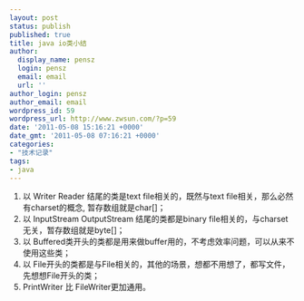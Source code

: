 ```yaml
---
layout: post
status: publish
published: true
title: java io类小结
author:
  display_name: pensz
  login: pensz
  email: email
  url: ''
author_login: pensz
author_email: email
wordpress_id: 59
wordpress_url: http://www.zwsun.com/?p=59
date: '2011-05-08 15:16:21 +0000'
date_gmt: '2011-05-08 07:16:21 +0000'
categories:
- "技术记录"
tags:
- java
---
```

<ol>
<li>以 Writer Reader 结尾的类是text file相关的，既然与text file相关，那么必然有charset的概念, 暂存数组就是char[]；</li>
<li>以 InputStream OutputStream 结尾的类都是binary file相关的，与charset无关，暂存数组就是byte[]；</li>
<li>以 Buffered类开头的类都是用来做buffer用的，不考虑效率问题，可以从来不使用这些类；</li>
<li>以 File开头的类都是与File相关的，其他的场景，想都不用想了，都写文件，先想想File开头的类；</li>
<li> PrintWriter 比 FileWriter更加通用。</li>
</ol>
